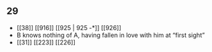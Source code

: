 ## 29
- [[38]] [[916]] [[925 | 925 -*]] [[926]] 
- B knows nothing of A, having fallen in love with him at “first sight”
- [[31]] [[223]] [[226]] 

